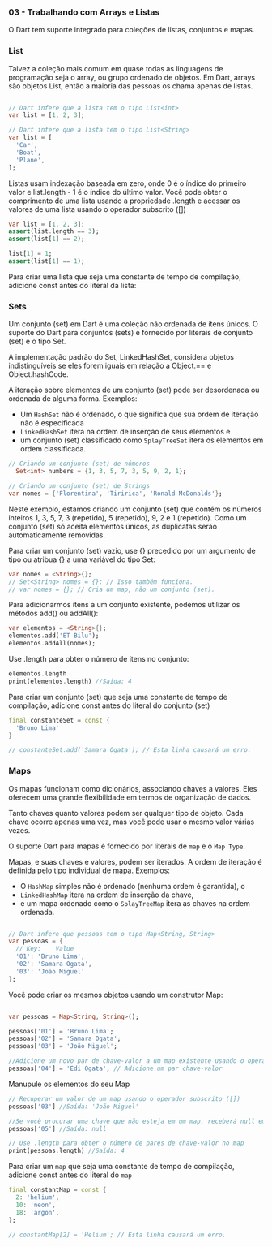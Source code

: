 
### 03 - Trabalhando com Arrays e Listas

O Dart tem suporte integrado para coleções de listas, conjuntos e mapas.


### List
Talvez a coleção mais comum em quase todas as linguagens de programação seja o array, ou grupo ordenado de objetos. Em Dart, arrays são objetos List, então a maioria das pessoas os chama apenas de listas.


```dart

// Dart infere que a lista tem o tipo List<int>
var list = [1, 2, 3];

// Dart infere que a lista tem o tipo List<String>
var list = [
  'Car',
  'Boat',
  'Plane',
];
```

Listas usam indexação baseada em zero, onde 0 é o índice do primeiro valor e list.length - 1 é o índice do último valor. Você pode obter o comprimento de uma lista usando a propriedade .length e acessar os valores de uma lista usando o operador subscrito ([])


```dart
var list = [1, 2, 3];
assert(list.length == 3);
assert(list[1] == 2);

list[1] = 1;
assert(list[1] == 1);
```

Para criar uma lista que seja uma constante de tempo de compilação, adicione const antes do literal da lista:


### Sets

Um conjunto (set) em Dart é uma coleção não ordenada de itens únicos. O suporte do Dart para conjuntos (sets) é fornecido por literais de conjunto (set) e o tipo Set. 

A implementação padrão do Set, LinkedHashSet, considera objetos indistinguíveis se eles forem iguais em relação a Object.== e Object.hashCode.

A iteração sobre elementos de um conjunto (set) pode ser desordenada ou ordenada de alguma forma. Exemplos:

- Um `HashSet` não é ordenado, o que significa que sua ordem de iteração não é especificada
- `LinkedHashSet` itera na ordem de inserção de seus elementos e 
- um conjunto (set) classificado como `SplayTreeSet` itera os elementos em ordem classificada.

```dart
// Criando um conjunto (set) de números
  Set<int> numbers = {1, 3, 5, 7, 3, 5, 9, 2, 1};

// Criando um conjunto (set) de Strings
var nomes = {'Florentina', 'Tiririca', 'Ronald McDonalds'};

```

Neste exemplo, estamos criando um conjunto (set) que contém os números inteiros 1, 3, 5, 7, 3 (repetido), 5 (repetido), 9, 2 e 1 (repetido).
Como um conjunto (set) só aceita elementos únicos, as duplicatas serão automaticamente removidas.

Para criar um conjunto (set) vazio, use {} precedido por um argumento de tipo ou atribua {} a uma variável do tipo Set:

```dart
var nomes = <String>{};
// Set<String> nomes = {}; // Isso também funciona.
// var nomes = {}; // Cria um map, não um conjunto (set).
```

Para adicionarmos itens a um conjunto existente, podemos utilizar os métodos add() ou addAll():

```dart
var elementos = <String>{};
elementos.add('ET Bilu');
elementos.addAll(nomes);
```

Use .length para obter o número de itens no conjunto:

```dart
elementos.length
print(elementos.length) //Saída: 4
```

Para criar um conjunto (set) que seja uma constante de tempo de compilação, adicione const antes do literal do conjunto (set)

```dart
final constanteSet = const {
  'Bruno Lima'
}

// constanteSet.add('Samara Ogata'); // Esta linha causará um erro.
```


### Maps

Os mapas funcionam como dicionários, associando chaves a valores. Eles oferecem uma grande flexibilidade em termos de organização de dados.

Tanto chaves quanto valores podem ser qualquer tipo de objeto. Cada chave ocorre apenas uma vez, mas você pode usar o mesmo valor várias vezes. 

O suporte Dart para mapas é fornecido por literais de `map` e o `Map Type`.

Mapas, e suas chaves e valores, podem ser iterados. A ordem de iteração é definida pelo tipo individual de mapa. Exemplos:

- O `HashMap` simples não é ordenado (nenhuma ordem é garantida), o 
- `LinkedHashMap` itera na ordem de inserção da chave, 
- e um mapa ordenado como o `SplayTreeMap` itera as chaves na ordem ordenada.


```dart

// Dart infere que pessoas tem o tipo Map<String, String> 
var pessoas = {
  // Key:    Value
  '01': 'Bruno Lima',
  '02': 'Samara Ogata',
  '03': 'João Miguel'
};
```

Você pode criar os mesmos objetos usando um construtor Map:

```dart

var pessoas = Map<String, String>();

pessoas['01'] = 'Bruno Lima';
pessoas['02'] = 'Samara Ogata';
pessoas['03'] = 'João Miguel';

//Adicione um novo par de chave-valor a um map existente usando o operador de atribuição de subscrito ([]=)
pessoas['04'] = 'Edi Ogata'; // Adicione um par chave-valor
```

Manupule os elementos do seu Map

```dart
// Recuperar um valor de um map usando o operador subscrito ([])
pessoas['03'] //Saída: 'João Miguel'

//Se você procurar uma chave que não esteja em um map, receberá null em troca
pessoas['05'] //Saída: null

// Use .length para obter o número de pares de chave-valor no map
print(pessoas.length) //Saída: 4
```

Para criar um `map` que seja uma constante de tempo de compilação, adicione const antes do literal do `map`

```dart
final constantMap = const {
  2: 'helium',
  10: 'neon',
  18: 'argon',
};

// constantMap[2] = 'Helium'; // Esta linha causará um erro.
```
